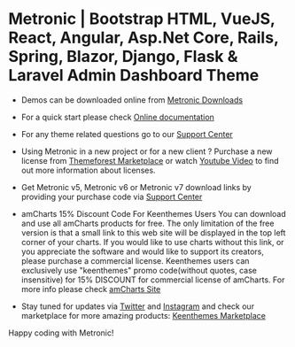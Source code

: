 # Metronic | Bootstrap HTML, VueJS, React, Angular, Asp.Net Core, Rails, Spring, Blazor, Django, Flask & Laravel Admin Dashboard Theme

- Demos can be downloaded online from [Metronic Downloads](https://devs.keenthemes.com/metronic)

- For a quick start please check [Online documentation](https://preview.keenthemes.com/html/metronic/docs/)

- For any theme related questions go to our [Support Center](https://devs.keenthemes.com)

- Using Metronic in a new project or for a new client ? Purchase a new license from [Themeforest Marketplace](https://1.envato.market/EA4JP)
  or watch [Youtube Video](https://youtu.be/HJ3RNhoI24A) to find out more information about licenses.

- Get Metronic v5, Metronic v6 or Metronic v7 download links by providing your purchase code via [Support Center](https://devs.keenthemes.com)

- amCharts 15% Discount Code For Keenthemes Users
  You can download and use all amCharts products for free. The only limitation of the free version is that a small link to this web site will be
  displayed in the top left corner of your charts. If you would like to use charts without this link, or you appreciate the software and would
  like to support its creators, please purchase a commercial license. Keenthemes users can exclusively use "keenthemes" promo
  code(without quotes, case insensitive) for 15% DISCOUNT for commercial license of amCharts. For more info please check [amCharts Site](https://www.amcharts.com/)

- Stay tuned for updates via [Twitter](https://twitter.com/keenthemes) and [Instagram](https://instagram.com/keenthemes) and
  check our marketplace for more amazing products: [Keenthemes Marketplace](https://keenthemes.com)

Happy coding with Metronic!